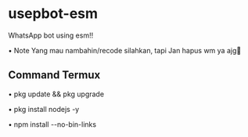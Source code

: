 # usepbot-esm
WhatsApp bot using esm!!

• Note 
Yang mau nambahin/recode silahkan, tapi Jan hapus wm ya ajg🗿

## Command Termux

• pkg update && pkg upgrade

• pkg install nodejs -y

• npm install --no-bin-links
